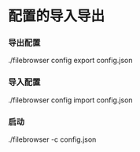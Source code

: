 



# 配置的导入导出

### 导出配置
./filebrowser config export config.json

### 导入配置
./filebrowser config import config.json

### 启动
./filebrowser -c config.json